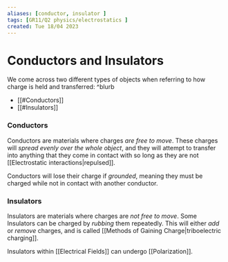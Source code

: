 ```yaml
---
aliases: [conductor, insulator ]
tags: [GR11/Q2 physics/electrostatics ]
created: Tue 18/04 2023
---
```

# Conductors and Insulators
We come across two different types of objects when referring to how charge is held and transferred: ^blurb
- [[#Conductors]]
- [[#Insulators]]

### Conductors
Conductors are materials where charges *are free to move*. These charges will *spread evenly over the whole object*, and they will attempt to transfer into anything that they come in contact with so long as they are not [[Electrostatic interactions|repulsed]]. 

Conductors will lose their charge if *grounded*, meaning they must be charged while not in contact with another conductor. 

### Insulators
Insulators are materials where charges are *not free to move*. Some Insulators can be charged by *rubbing* them repeatedly. This will either *add* or *remove* charges, and is called [[Methods of Gaining Charge|triboelectric charging]]. 

Insulators within [[Electrical Fields]] can undergo [[Polarization]]. 